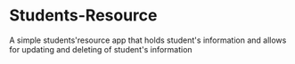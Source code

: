 # Students-Resource
A simple students'resource app that holds student's information and allows for updating and deleting of student's information
